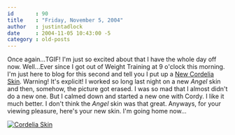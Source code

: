 ```yaml
---
id       : 90
title    : "Friday, November 5, 2004"
author   : justintadlock
date     : 2004-11-05 10:43:00 -5
category : old-posts
---
```


Once again...TGIF! I'm just so excited about that I have the whole day off now. Well...Ever since I got out of Weight Training at 9 o'clock this morning. I'm just here to blog for this second and tell you I put up a <a href="http://www.dark-autumn.com/skins/style.php?set=3" title="Cordelia Skin">New Cordelia Skin</a>. <span class="warning"> Warning! It's explicit!</span> I worked so long last night on a new <i> Angel</i> skin and then, somehow, the picture got erased. I was so mad that I almost didn't do a new one. But I calmed down and started a new one with Cordy. I like it much better. I don't think the <i> Angel</i> skin was that great. Anyways, for your viewing pleasure, here's your new skin. I'm going home now...

<a href="http://www.dark-autumn.com/skins/style.php?set=3"><img src="http://www.dark-autumn.com/skins/images/cordy_skin01.jpg" alt="Cordelia Skin"/></a>
